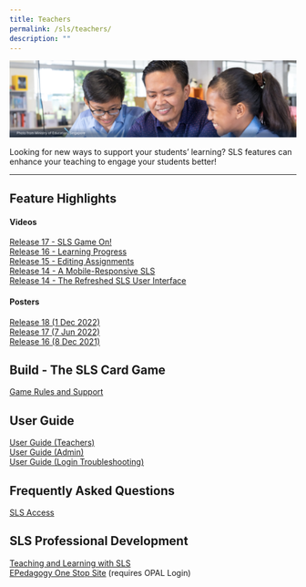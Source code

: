 ```yaml
---
title: Teachers
permalink: /sls/teachers/
description: ""
---
```

![](/images/Media/Quick%20Links/Teachers%20Hero.png)

Looking for new ways to support your students’ learning? SLS features can enhance your teaching to engage your students better!

<hr> 


## Feature Highlights  
#### Videos
[Release 17 - SLS Game On!](/teachers/Feature-Highlights/releasevideos/)
<br>[Release 16 - Learning Progress](/teachers/Feature-Highlights/releasevideos/)
<br>[Release 15 - Editing Assignments](/teachers/Feature-Highlights/releasevideos/)
<br>[Release 14 - A Mobile-Responsive SLS](/teachers/Feature-Highlights/releasevideos/)
<br>[Release 14 - The Refreshed SLS User Interface](/teachers/Feature-Highlights/releasevideos/)

#### Posters
[Release 18 (1 Dec 2022)](/teachers/Feature-Highlights/r18posters/)
<br>[Release 17 (7 Jun 2022)](/teachers/Feature-Highlights/r17posters/)
<br>[Release 16 (8 Dec 2021)](/teachers/Feature-Highlights/r16posters/)


## Build - The SLS Card Game
[Game Rules and Support](/teachers/Build-The-SLS-Card-Game/Index/)
  
## User Guide
[User Guide (Teachers)](/teachers/user-guide-teachers/index/)
<br>[User Guide (Admin)](/teachers/user-guide-admin/index/)
<br>[User Guide (Login Troubleshooting)](/login-troubleshooting/Login-Self-Help-for-Teachers/LoginMIMSTeacher/)

## Frequently Asked Questions
[SLS Access](/teachers/teacherfaqs/)

## SLS Professional Development
[Teaching and Learning with SLS](/teachers/SLS-Professional-Development/tandlwithsls/)
<br>[EPedagogy One Stop Site](/teachers/SLS-Professional-Development/epedonestop/) (requires OPAL Login)